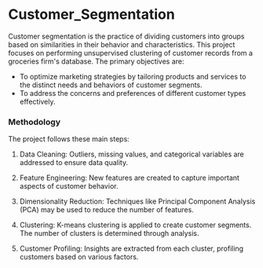 # Customer_Segmentation

Customer segmentation is the practice of dividing customers into groups based on similarities in their behavior and characteristics. This project focuses on performing unsupervised clustering of customer records from a groceries firm's database. The primary objectives are:

- To optimize marketing strategies by tailoring products and services to the distinct needs and behaviors of customer segments.
- To address the concerns and preferences of different customer types effectively.

### Methodology

The project follows these main steps:

1) Data Cleaning: Outliers, missing values, and categorical variables are addressed to ensure data quality.

2) Feature Engineering: New features are created to capture important aspects of customer behavior.

3) Dimensionality Reduction: Techniques like Principal Component Analysis (PCA) may be used to reduce the number of features.

4) Clustering: K-means clustering is applied to create customer segments. The number of clusters is determined through analysis.

5) Customer Profiling: Insights are extracted from each cluster, profiling customers based on various factors.
